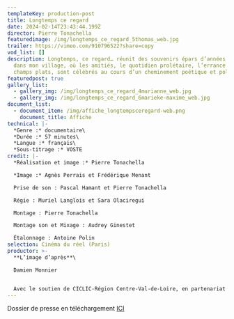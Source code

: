 ```yaml
---
templateKey: production-post
title: Longtemps ce regard
date: 2024-02-14T23:43:44.199Z
director: Pierre Tonachella
featuredimage: /img/longtemps_ce_regard_5thomas_web.jpg
trailer: https://vimeo.com/910796522?share=copy
vod_list: []
description: Longtemps, ce regard… réunit des souvenirs épars d’années passées
  dans mon village, où les amitiés, le quotidien prolétaire, l’errance et les
  champs plats, sont célébrés au cours d’un cheminement poétique et politique.
featuredpost: true
gallery_list:
  - gallery_img: /img/longtemps_ce_regard_4marianne_web.jpg
  - gallery_img: /img/longtemps_ce_regard_6marieke-maxime_web.jpg
document_list:
  - document_item: /img/affiche_longtempsceregard-web.png
    document_title: Affiche
technical: |-
  *Genre :* documentaire\
  *Durée :* 57 minutes\
  *Langue :* français\
  *Sous-titrage :* VOSTE
credit: |-
  *Réalisation et image :* Pierre Tonachella

  *Image :* Agnès Perrais et Frédérique Menant

  Prise de son : Pascal Hamant et Pierre Tonachella

  Régie : Muriel Langlois et Sara Olaciregui

  Montage : Pierre Tonachella

  Montage son et Mixage : Audrey Ginestet

  Étalonnage : Antoine Polin
selection: Cinéma du réel (Paris)
productor: >-
  **L’image d’après**\

  Damien Monnier


  Avec le soutien de CICLIC-Région Centre-Val-de-Loire, en partenariat avec le CNC
---
```

Dossier de presse en téléchargement [ICI](https://gofile.me/5ieuy/R6UC8ihO6)